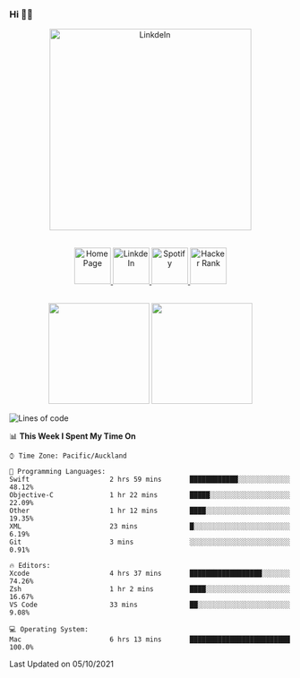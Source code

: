 ### Hi 👋🏻
<p align="center">
 <img alt="LinkdeIn" width="360px" src="https://media.giphy.com/media/fbyGEE9mlqDyE/giphy.gif?cid=ecf05e479e3sjlimgnu6742uu0i3fsxrozdeiq7ngv5qowed&rid=giphy.gif&ct=g" />
</p>

<p align="center">
<br/>
<a href="https://liguo.jiao.co.nz">
  <img alt="Home Page" width="65px" src="https://image.flaticon.com/icons/svg/725/725322.svg" />
</a>
<a href="https://www.linkedin.com/in/liguojiaouc">
  <img alt="LinkdeIn" width="65px" src="https://image.flaticon.com/icons/svg/725/725337.svg" />
</a>
<a href="https://open.spotify.com/user/1233857145?si=96fbba946f584236">
  <img alt="Spotify" width="65px" src="https://image.flaticon.com/icons/svg/725/725281.svg" />
</a>
<a href="https://www.hackerrank.com/iceman201">
  <img alt="Hacker Rank" width="65px" src="https://upload.wikimedia.org/wikipedia/commons/4/40/HackerRank_Icon-1000px.png" />
</a>
</p>

<p align="center">
<br/>
<img height="180px" src="https://github-readme-stats.vercel.app/api/top-langs/?username=iceman201&show_icons=true&layout=compact&theme=onedark&hide_border=true"/>
<img height="180px" src="https://github-readme-stats.vercel.app/api?username=iceman201&show_icons=true&count_private=true&theme=onedark&include_all_commits=true&hide_border=true"/>
</p>

<!--START_SECTION:waka-->
![Lines of code](https://img.shields.io/badge/From%20Hello%20World%20I%27ve%20Written-1.5%20million%20lines%20of%20code-blue)

📊 **This Week I Spent My Time On** 

```text
⌚︎ Time Zone: Pacific/Auckland

💬 Programming Languages: 
Swift                    2 hrs 59 mins       ████████████░░░░░░░░░░░░░   48.12% 
Objective-C              1 hr 22 mins        █████░░░░░░░░░░░░░░░░░░░░   22.09% 
Other                    1 hr 12 mins        ████░░░░░░░░░░░░░░░░░░░░░   19.35% 
XML                      23 mins             █░░░░░░░░░░░░░░░░░░░░░░░░   6.19% 
Git                      3 mins              ░░░░░░░░░░░░░░░░░░░░░░░░░   0.91%

🔥 Editors: 
Xcode                    4 hrs 37 mins       ██████████████████░░░░░░░   74.26% 
Zsh                      1 hr 2 mins         ████░░░░░░░░░░░░░░░░░░░░░   16.67% 
VS Code                  33 mins             ██░░░░░░░░░░░░░░░░░░░░░░░   9.08%

💻 Operating System: 
Mac                      6 hrs 13 mins       █████████████████████████   100.0%

```


 Last Updated on 05/10/2021
<!--END_SECTION:waka-->

<!--
**iceman201/iceman201** is a ✨ _special_ ✨ repository because its `README.md` (this file) appears on your GitHub profile.

Here are some ideas to get you started:

- 🔭 I’m currently working on ...
- 🌱 I’m currently learning ...
- 👯 I’m looking to collaborate on ...
- 🤔 I’m looking for help with ...
- 💬 Ask me about ...
- 📫 How to reach me: ...
- 😄 Pronouns: ...
- ⚡ Fun fact: ...
-->
